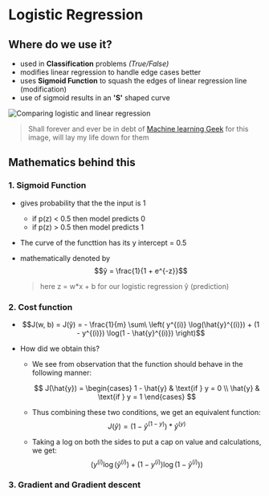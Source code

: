# Logistic Regression

## Where do we use it?

- used in **Classification** problems _(True/False)_
- modifies linear regression to handle edge cases better
- uses **Sigmoid Function** to squash the edges of linear regression line (modification)
- use of sigmoid results in an **'S'** shaped curve

![Comparing logistic and linear regression](https://machinelearninggeek.com/wp-content/uploads/2020/09/0_LeezUk9jfv6X7DG-.png)

> Shall forever and ever be in debt of [Machine learning Geek](https://machinelearninggeek.com/) for this image, will lay my life down for them

## Mathematics behind this

### 1. Sigmoid Function

- gives probability that the the input is 1

  - if p(z) < 0.5 then model predicts 0
  - if p(z) > 0.5 then model predicts 1

- The curve of the functtion has its y intercept = 0.5

- mathematically denoted by $$ŷ = \frac{1}{1 + e^{-z}}$$
  > here z = w\*x + b for our logistic regression ŷ (prediction)

### 2. Cost function

- $$J(w, b) = J(ŷ) = - \frac{1}{m} \sum\ \left( y^{(i)} \log(\hat{y}^{(i)}) + (1 - y^{(i)}) \log(1 - \hat{y}^{(i)}) \right)$$

- How did we obtain this?

  - We see from observation that the function should behave in the following manner:

    $$
    J(\hat{y}) =
    \begin{cases}
    1 - \hat{y} & \text{if } y = 0 \\
    \hat{y} & \text{if } y = 1
    \end{cases}
    $$

  - Thus combining these two conditions, we get an equivalent function:
    $$J(\hat{y}) = (1-\hat{y}^{(1-y)}) * \hat{y}^{(y)}$$

  - Taking a log on both the sides to put a cap on value and calculations, we get:
    $$\left( y^{(i)} \log(\hat{y}^{(i)}) + (1 - y^{(i)}) \log(1 - \hat{y}^{(i)}) \right)$$

### 3. Gradient and Gradient descent
